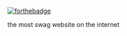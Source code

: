 [![forthebadge](https://forthebadge.com/images/badges/built-with-swag.svg)](https://forthebadge.com)

the most swag website on the internet